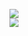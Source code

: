 [![](https://img.shields.io/badge/Made%20With-Github%20Spray-lightgrey.svg?style=for-the-badge&logo=github)](https://github.com/Annihil/github-spray#6569)  
[![](https://i.imgur.com/2DrTn0Z.gif)](https://github.com/Annihil/github-spray)